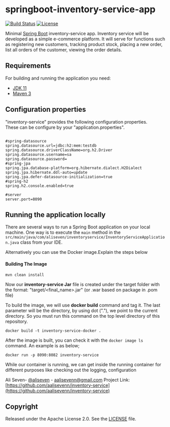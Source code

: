 # springboot-inventory-service-app

[![Build Status](https://travis-ci.org/codecentric/springboot-sample-app.svg?branch=master)](https://travis-ci.org/codecentric/springboot-sample-app)
[![License](http://img.shields.io/:license-apache-blue.svg)](http://www.apache.org/licenses/LICENSE-2.0.html)

Minimal [Spring Boot](http://projects.spring.io/spring-boot/) inventory-service app.
Inventory service will be developed as a simple e-commerce platform. It will serve for functions such as registering new customers,
tracking product stock, placing a new order, list all orders of the customer, viewing the order details.

## Requirements

For building and running the application you need:

- [JDK 11](http://www.oracle.com/technetwork/java/javase/downloads/jdk8-downloads-2133151.html)
- [Maven 3](https://maven.apache.org)

## Configuration properties

"inventory-service" provides the following configuration properties.  
These can be configure by your  "application.properties".
```properties

#spring-datasource
spring.datasource.url=jdbc:h2:mem:testdb
spring.datasource.driverClassName=org.h2.Driver
spring.datasource.username=sa
spring.datasource.password=
#spring-jpa
spring.jpa.database-platform=org.hibernate.dialect.H2Dialect
spring.jpa.hibernate.ddl-auto=update
spring.jpa.defer-datasource-initialization=true
#spring-h2
spring.h2.console.enabled=true

#server
server.port=8090

```

## Running the application locally

There are several ways to run a Spring Boot application on your local machine. One way is to execute the `main` method in the `src/main/java/com/aliseven/inventoryservice/InventoryServiceApplication.java` class from your IDE.

Alternatively you can use the Docker image.Explain the steps below

#### Building The Image
```
mvn clean install
```
Now our **inventory-service Jar** file is created under the target folder with the format: "target/<final_name>.jar" (or .war based on package in .pom file)

To build the image, we will use **docker build** command and tag it. The last parameter will be the directory, by using dot ("."),
we point to the current directory. So you must run this command on the top level directory of this repository.

```
docker build -t inventory-service-docker .
```
After the image is built, you can check it with the ```docker image ls``` command. An example is as below;

```
docker run -p 8090:8082 inventory-service
```
While our container is running, we can get inside the running container for different purposes like checking out the logging, configuration




Ali Seven- [@aliseven](https://getir.com/) - aalisevenn@gmail.com
Project Link: [https://github.com/aalisevenn/inventory-service](https://github.com/aalisevenn/inventory-service)

## Copyright

Released under the Apache License 2.0. See the [LICENSE](https://github.com/codecentric/springboot-sample-app/blob/master/LICENSE) file.
